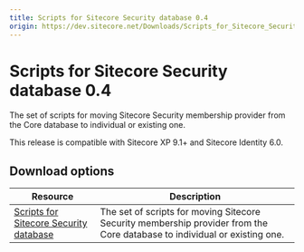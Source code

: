 ```yaml
---
title: Scripts for Sitecore Security database 0.4
origin: https://dev.sitecore.net/Downloads/Scripts_for_Sitecore_Security_database/0x/Scripts_for_Sitecore_Security_database_04.aspx
---
```


# Scripts for Sitecore Security database 0.4

The set of scripts for moving Sitecore Security membership provider from the Core database to individual or existing one.

  <Alert variant='warning' mb={4}>
    <AlertIcon />
    This release is compatible with Sitecore XP 9.1+ and Sitecore Identity 6.0.
  </Alert>
  

## Download options

 | Resource | Description |
 | --- | --- |
 | [Scripts for Sitecore Security database](https://sitecoredev.azureedge.net/~/media/452BC7C6D9004CDEB51886DEA92E7E7B.ashx?date=20210923T173923) | The set of scripts for moving Sitecore Security membership provider from the Core database to individual or existing one. |